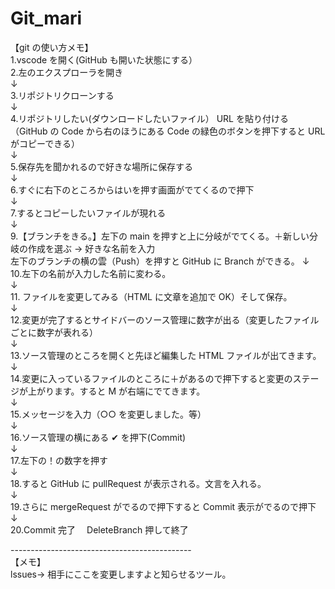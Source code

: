 # Git_mari

【git の使い方メモ】<br>
1.vscode を開く(GitHub も開いた状態にする）<br> 2.左のエクスプローラを開き<br>
↓<br> 3.リポジトリクローンする<br>
↓<br> 4.リポジトリしたい(ダウンロードしたいファイル） URL を貼り付ける（GitHub の Code から右のほうにある Code の緑色のボタンを押下すると URL がコピーできる）<br>
↓<br> 5.保存先を聞かれるので好きな場所に保存する<br>
↓<br> 6.すぐに右下のところからはいを押す画面がでてくるので押下<br>
↓<br> 7.するとコピーしたいファイルが現れる<br>
↓<br> 9.【ブランチをきる。】左下の main を押すと上に分岐がでてくる。＋新しい分岐の作成を選ぶ → 好きな名前を入力<br>
左下のブランチの横の雲（Push）を押すと GitHub に Branch ができる。
↓<br> 10.左下の名前が入力した名前に変わる。<br>
↓<br> 11. ファイルを変更してみる（HTML に文章を追加で OK）そして保存。<br>
↓<br> 12.変更が完了するとサイドバーのソース管理に数字が出る（変更したファイルごとに数字が表れる）<br>
↓<br> 13.ソース管理のところを開くと先ほど編集した HTML ファイルが出てきます。<br>
↓<br> 14.変更に入っているファイルのところに＋があるので押下すると変更のステージが上がります。すると M が右端にでてきます。<br>
↓<br> 15.メッセージを入力（○○ を変更しました。等）<br>
↓<br> 16.ソース管理の横にある ✔ を押下(Commit)<br>
↓<br> 17.左下の！の数字を押す<br>
↓<br> 18.すると GitHub に pullRequest が表示される。文言を入れる。<br>
↓<br> 19.さらに mergeRequest がでるので押下すると Commit 表示がでるので押下<br>
↓<br>
20.Commit 完了　 DeleteBranch 押して終了<br>

---------------------------------------------<br>
【メモ】<br>
lssues→ 相手にここを変更しますよと知らせるツール。<br>
